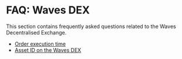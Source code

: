# FAQ: Waves DEX

This section contains frequently asked questions related to the Waves Decentralised Exchange.

* [Order execution time](/waves-dex/order-time.md)
* [Asset ID on the Waves DEX](/waves-dex/asset-id.md)
